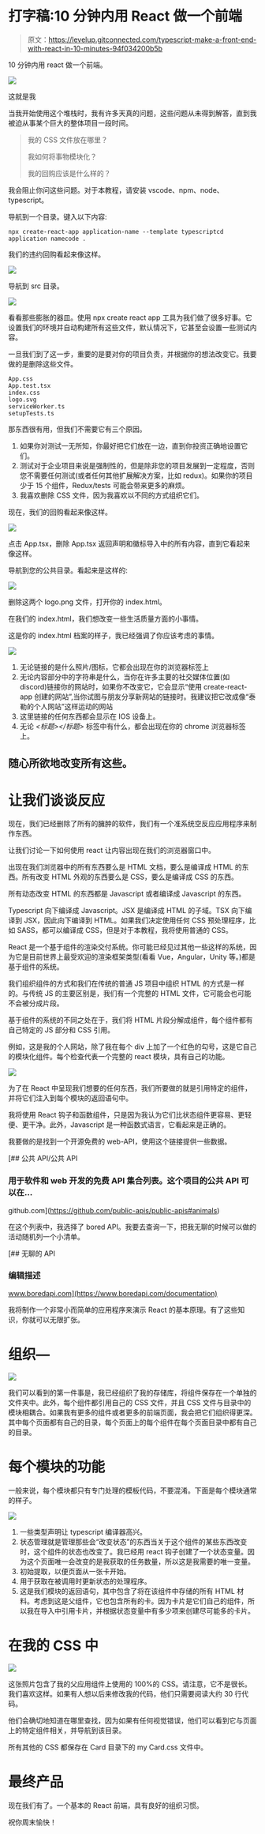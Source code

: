 # 打字稿:10 分钟内用 React 做一个前端

> 原文：<https://levelup.gitconnected.com/typescript-make-a-front-end-with-react-in-10-minutes-94f034200b5b>

10 分钟内用 react 做一个前端。

![](img/ae54047d14cec02d4a833b7a3679b485.png)

这就是我

当我开始使用这个堆栈时，我有许多天真的问题，这些问题从未得到解答，直到我被迫从事某个巨大的整体项目一段时间。

> 我的 CSS 文件放在哪里？
> 
> 我如何将事物模块化？
> 
> 我的回购应该是什么样的？

我会阻止你问这些问题。对于本教程，请安装 vscode、npm、node、typescript。

导航到一个目录。键入以下内容:

```
npx create-react-app application-name --template typescriptcd application namecode .
```

我们的违约回购看起来像这样。

![](img/c907471124109630de88a73bd0768a1d.png)

导航到 src 目录。

![](img/7526f8de28bb27bc3dbb28501d6de560.png)

看看那些膨胀的器皿。使用 npx create react app 工具为我们做了很多好事。它设置我们的环境并自动构建所有这些文件，默认情况下，它甚至会设置一些测试内容。

一旦我们到了这一步，重要的是要对你的项目负责，并根据你的想法改变它。我要做的是删除这些文件。

```
App.css
App.test.tsx
index.css
logo.svg
serviceWorker.ts
setupTests.ts
```

那东西很有用，但我们不需要它有三个原因。

1.  如果你对测试一无所知，你最好把它们放在一边，直到你投资正确地设置它们。
2.  测试对于企业项目来说是强制性的，但是除非您的项目发展到一定程度，否则您不需要任何测试(或者任何其他扩展解决方案，比如 redux)。如果你的项目少于 15 个组件，Redux/tests 可能会带来更多的麻烦。
3.  我喜欢删除 CSS 文件，因为我喜欢以不同的方式组织它们。

现在，我们的回购看起来像这样。

![](img/7132c56fa9e74df9cb0fbe647b2a9d17.png)

点击 App.tsx，删除 App.tsx 返回声明和徽标导入中的所有内容，直到它看起来像这样。

导航到您的公共目录。看起来是这样的:

![](img/65f61f20ef21cebd534f22a38b72df6e.png)

删除这两个 logo.png 文件，打开你的 index.html。

在我们的 index.html，我们想改变一些生活质量方面的小事情。

这是你的 index.html 档案的样子，我已经强调了你应该考虑的事情。

![](img/eb1fdc15024fe010de66df8b0ffab493.png)

1.  无论链接的是什么照片/图标，它都会出现在你的浏览器标签上
2.  无论内容部分中的字符串是什么，当你在许多主要的社交媒体位置(如 discord)链接你的网站时，如果你不改变它，它会显示“使用 create-react-app 创建的网站”,当你试图与朋友分享新网站的链接时。我建议把它改成像“泰勒的个人网站”这样运动的网站
3.  这里链接的任何东西都会显示在 IOS 设备上。
4.  无论 *<标题></标题>* 标签中有什么，都会出现在你的 chrome 浏览器标签上。

## 随心所欲地改变所有这些。

# 让我们谈谈反应

现在，我们已经删除了所有的臃肿的软件，我们有一个准系统空反应应用程序来制作东西。

让我们讨论一下如何使用 react 让内容出现在我们的浏览器窗口中。

出现在我们浏览器中的所有东西要么是 HTML 文档，要么是编译成 HTML 的东西。所有改变 HTML 外观的东西要么是 CSS，要么是编译成 CSS 的东西。

所有动态改变 HTML 的东西都是 Javascript 或者编译成 Javascript 的东西。

Typescript 向下编译成 Javascript。JSX 是编译成 HTML 的子域。TSX 向下编译到 JSX，因此向下编译到 HTML。如果我们决定使用任何 CSS 预处理程序，比如 SASS，都可以编译成 CSS，但是对于本教程，我将使用普通的 CSS。

React 是一个基于组件的渲染交付系统。你可能已经见过其他一些这样的系统，因为它是目前世界上最受欢迎的渲染框架类型(看看 Vue，Angular，Unity 等。)都是基于组件的系统。

我们组织组件的方式和我们在传统的普通 JS 项目中组织 HTML 的方式是一样的。与传统 JS 的主要区别是，我们有一个完整的 HTML 文件，它可能会也可能不会被分成片段。

基于组件的系统的不同之处在于，我们将 HTML 片段分解成组件，每个组件都有自己特定的 JS 部分和 CSS 引用。

例如，这是我的个人网站，除了我在每个 div 上加了一个红色的勾号，这是它自己的模块化组件。每个检查代表一个完整的 react 模块，具有自己的功能。

![](img/0b8ea3b74e597c168f9d69a87eaf0428.png)

为了在 React 中呈现我们想要的任何东西，我们所要做的就是引用特定的组件，并将它们注入到每个模块的返回语句中。

我将使用 React 钩子和函数组件，只是因为我认为它们比状态组件更容易、更轻便、更干净。此外，Javascript 是一种函数式语言，它看起来是正确的。

我要做的是找到一个开源免费的 web-API，使用这个链接提供一些数据。

[](https://github.com/public-apis/public-apis#animals) [## 公共 API/公共 API

### 用于软件和 web 开发的免费 API 集合列表。这个项目的公共 API 可以在…

github.com](https://github.com/public-apis/public-apis#animals) 

在这个列表中，我选择了 bored API。我要去查询一下，把我无聊的时候可以做的活动随机列一个小清单。

 [## 无聊的 API

### 编辑描述

www.boredapi.com](https://www.boredapi.com/documentation) 

我将制作一个非常小而简单的应用程序来演示 React 的基本原理。有了这些知识，你就可以无限扩张。

# 组织—

![](img/894521083d52ad0efca5ee8e956530cd.png)

我们可以看到的第一件事是，我已经组织了我的存储库，将组件保存在一个单独的文件夹中。此外，每个组件都引用自己的 CSS 文件，并且 CSS 文件与目录中的模块相耦合。如果我有更多的组件或者更多的前端页面，我会把它们组织得更深。其中每个页面都有自己的目录，每个页面上的每个组件在每个页面目录中都有自己的目录。

# 每个模块的功能

一般来说，每个模块都只有专门处理的模板代码，不要混淆。下面是每个模块通常的样子。

![](img/cbe60b43c312f518a8e52af418bd257d.png)

1.  一些类型声明让 typescript 编译器高兴。
2.  状态管理就是管理那些会“改变状态”的东西当关于这个组件的某些东西改变时，这个组件的状态也改变了。我已经用 react 钩子创建了一个状态变量。因为这个页面唯一会改变的是我获取的任务数量，所以这是我需要的唯一变量。
3.  初始提取，以便页面从一张卡开始。
4.  用于获取在被调用时更新状态的处理程序。
5.  这是我们模块的返回语句，其中包含了将在该组件中存储的所有 HTML 材料。考虑到这是父组件，它也包含所有的卡。因为卡片是它们自己的组件，所以我在导入中引用卡片，并根据状态变量中有多少项来创建尽可能多的卡片。

# 在我的 CSS 中

![](img/ce472d11d5cc2ebe226f6fd579550b59.png)

这张照片包含了我的父应用组件上使用的 100%的 CSS。请注意，它不是很长。我们喜欢这样。如果有人想以后来修改我的代码，他们只需要阅读大约 30 行代码。

他们会确切地知道在哪里查找，因为如果有任何视觉错误，他们可以看到它与页面上的特定组件相关，并导航到该目录。

所有其他的 CSS 都保存在 Card 目录下的 my Card.css 文件中。

# 最终产品

现在我们有了。一个基本的 React 前端，具有良好的组织习惯。

祝你周末愉快！